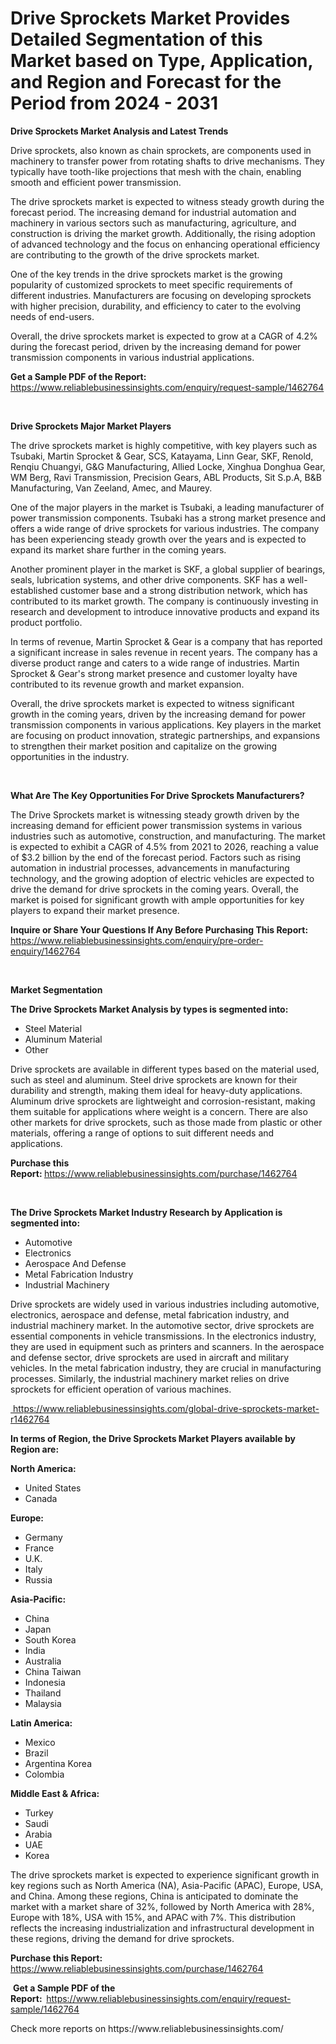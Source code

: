 <p><h1>Drive Sprockets Market Provides Detailed Segmentation of this Market based on Type, Application, and Region and Forecast for the Period from 2024 - 2031</h1></p><p><strong>Drive Sprockets Market Analysis and Latest Trends</strong></p>
<p><p>Drive sprockets, also known as chain sprockets, are components used in machinery to transfer power from rotating shafts to drive mechanisms. They typically have tooth-like projections that mesh with the chain, enabling smooth and efficient power transmission.</p><p>The drive sprockets market is expected to witness steady growth during the forecast period. The increasing demand for industrial automation and machinery in various sectors such as manufacturing, agriculture, and construction is driving the market growth. Additionally, the rising adoption of advanced technology and the focus on enhancing operational efficiency are contributing to the growth of the drive sprockets market.</p><p>One of the key trends in the drive sprockets market is the growing popularity of customized sprockets to meet specific requirements of different industries. Manufacturers are focusing on developing sprockets with higher precision, durability, and efficiency to cater to the evolving needs of end-users.</p><p>Overall, the drive sprockets market is expected to grow at a CAGR of 4.2% during the forecast period, driven by the increasing demand for power transmission components in various industrial applications.</p></p>
<p><strong>Get a Sample PDF of the Report:&nbsp;</strong> <a href="https://www.reliablebusinessinsights.com/enquiry/request-sample/1462764">https://www.reliablebusinessinsights.com/enquiry/request-sample/1462764</a></p>
<p>&nbsp;</p>
<p><strong>Drive Sprockets Major Market Players</strong></p>
<p><p>The drive sprockets market is highly competitive, with key players such as Tsubaki, Martin Sprocket & Gear, SCS, Katayama, Linn Gear, SKF, Renold, Renqiu Chuangyi, G&G Manufacturing, Allied Locke, Xinghua Donghua Gear, WM Berg, Ravi Transmission, Precision Gears, ABL Products, Sit S.p.A, B&B Manufacturing, Van Zeeland, Amec, and Maurey.</p><p>One of the major players in the market is Tsubaki, a leading manufacturer of power transmission components. Tsubaki has a strong market presence and offers a wide range of drive sprockets for various industries. The company has been experiencing steady growth over the years and is expected to expand its market share further in the coming years.</p><p>Another prominent player in the market is SKF, a global supplier of bearings, seals, lubrication systems, and other drive components. SKF has a well-established customer base and a strong distribution network, which has contributed to its market growth. The company is continuously investing in research and development to introduce innovative products and expand its product portfolio.</p><p>In terms of revenue, Martin Sprocket & Gear is a company that has reported a significant increase in sales revenue in recent years. The company has a diverse product range and caters to a wide range of industries. Martin Sprocket & Gear's strong market presence and customer loyalty have contributed to its revenue growth and market expansion.</p><p>Overall, the drive sprockets market is expected to witness significant growth in the coming years, driven by the increasing demand for power transmission components in various applications. Key players in the market are focusing on product innovation, strategic partnerships, and expansions to strengthen their market position and capitalize on the growing opportunities in the industry.</p></p>
<p>&nbsp;</p>
<p><strong>What Are The Key Opportunities For Drive Sprockets Manufacturers?</strong></p>
<p><p>The Drive Sprockets market is witnessing steady growth driven by the increasing demand for efficient power transmission systems in various industries such as automotive, construction, and manufacturing. The market is expected to exhibit a CAGR of 4.5% from 2021 to 2026, reaching a value of $3.2 billion by the end of the forecast period. Factors such as rising automation in industrial processes, advancements in manufacturing technology, and the growing adoption of electric vehicles are expected to drive the demand for drive sprockets in the coming years. Overall, the market is poised for significant growth with ample opportunities for key players to expand their market presence.</p></p>
<p><strong>Inquire or Share Your Questions If Any Before Purchasing This Report:</strong> <a href="https://www.reliablebusinessinsights.com/enquiry/pre-order-enquiry/1462764">https://www.reliablebusinessinsights.com/enquiry/pre-order-enquiry/1462764</a></p>
<p>&nbsp;</p>
<p><strong>Market Segmentation</strong></p>
<p><strong>The Drive Sprockets Market Analysis by types is segmented into:</strong></p>
<p><ul><li>Steel Material</li><li>Aluminum Material</li><li>Other</li></ul></p>
<p><p>Drive sprockets are available in different types based on the material used, such as steel and aluminum. Steel drive sprockets are known for their durability and strength, making them ideal for heavy-duty applications. Aluminum drive sprockets are lightweight and corrosion-resistant, making them suitable for applications where weight is a concern. There are also other markets for drive sprockets, such as those made from plastic or other materials, offering a range of options to suit different needs and applications.</p></p>
<p><strong>Purchase this Report:&nbsp;</strong><a href="https://www.reliablebusinessinsights.com/purchase/1462764">https://www.reliablebusinessinsights.com/purchase/1462764</a></p>
<p>&nbsp;</p>
<p><strong>The Drive Sprockets Market Industry Research by Application is segmented into:</strong></p>
<p><ul><li>Automotive</li><li>Electronics</li><li>Aerospace And Defense</li><li>Metal Fabrication Industry</li><li>Industrial Machinery</li></ul></p>
<p><p>Drive sprockets are widely used in various industries including automotive, electronics, aerospace and defense, metal fabrication industry, and industrial machinery market. In the automotive sector, drive sprockets are essential components in vehicle transmissions. In the electronics industry, they are used in equipment such as printers and scanners. In the aerospace and defense sector, drive sprockets are used in aircraft and military vehicles. In the metal fabrication industry, they are crucial in manufacturing processes. Similarly, the industrial machinery market relies on drive sprockets for efficient operation of various machines.</p></p>
<p><a href="https://www.reliablebusinessinsights.com/global-drive-sprockets-market-r1462764">&nbsp;https://www.reliablebusinessinsights.com/global-drive-sprockets-market-r1462764</a></p>
<p><strong>In terms of Region, the Drive Sprockets Market Players available by Region are:</strong></p>
<p>
    <p> <strong> North America: </strong>
        <ul>
            <li>United States</li>
            <li>Canada</li>
        </ul>
        </p> 
    <p> <strong> Europe: </strong>
        <ul>
            <li>Germany</li>
            <li>France</li>
            <li>U.K.</li>
            <li>Italy</li>
            <li>Russia</li>
        </ul>
        </p> 
    <p> <strong> Asia-Pacific: </strong>
        <ul>
            <li>China</li>
            <li>Japan</li>
            <li>South Korea</li>
            <li>India</li>
            <li>Australia</li>
            <li>China Taiwan</li>
            <li>Indonesia</li>
            <li>Thailand</li>
            <li>Malaysia</li>
        </ul>
        </p> 
    <p> <strong> Latin America: </strong>
        <ul>
            <li>Mexico</li>
            <li>Brazil</li>
            <li>Argentina Korea</li>
            <li>Colombia</li>
        </ul>
        </p> 
    <p> <strong> Middle East & Africa: </strong>
        <ul>
            <li>Turkey</li>
            <li>Saudi</li>
            <li>Arabia</li>
            <li>UAE</li>
            <li>Korea</li>
        </ul>
    </p>
    </p>
<p><p>The drive sprockets market is expected to experience significant growth in key regions such as North America (NA), Asia-Pacific (APAC), Europe, USA, and China. Among these regions, China is anticipated to dominate the market with a market share of 32%, followed by North America with 28%, Europe with 18%, USA with 15%, and APAC with 7%. This distribution reflects the increasing industrialization and infrastructural development in these regions, driving the demand for drive sprockets.</p></p>
<p><strong>Purchase this Report: </strong><a href="https://www.reliablebusinessinsights.com/purchase/1462764">https://www.reliablebusinessinsights.com/purchase/1462764</a></p>
<p>&nbsp;<strong>Get a Sample PDF of the Report:&nbsp;&nbsp;</strong><a href="https://www.reliablebusinessinsights.com/enquiry/request-sample/1462764">https://www.reliablebusinessinsights.com/enquiry/request-sample/1462764</a></p>
<p><strong></strong></p>
<p>Check more reports on https://www.reliablebusinessinsights.com/</p>